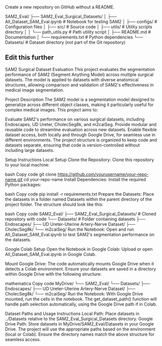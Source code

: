 Create a new repository on GitHub without a README.

SAM2_Eval/
├── SAM2_Eval_Surgical_Datasets/
│   ├── All_Dataset_SAM_Eval.ipynb       # Notebook for testing SAM2
│   ├── configs/                         # Configuration files
│   ├── src/                             # Source code
│   ├── utils/                           # Utility scripts directory
│   │   └── path_utils.py                # Path utility script
│   ├── README.md                        # Documentation
│   └── requirements.txt                 # Python dependencies
└── Datasets/                            # Dataset directory (not part of the Git repository)




## Edit this further
SAM2 Surgical Dataset Evaluation
This project evaluates the segmentation performance of SAM2 (Segment Anything Model) across multiple surgical datasets. The model is applied to datasets with diverse anatomical structures, allowing comparison and validation of SAM2's effectiveness in medical image segmentation.

Project Description
The SAM2 model is a segmentation model designed to generalize across different object classes, making it particularly useful for complex medical images. This project aims to:

Evaluate SAM2's performance on various surgical datasets, including Endoscapes, UD Ureter, CholecSeg8k, and m2caiSeg.
Provide modular and reusable code to streamline evaluation across new datasets.
Enable flexible dataset access, both locally and through Google Drive, for seamless use in different environments.
The project structure is organized to keep code and datasets separate, ensuring that code is version-controlled without including large datasets.

Setup Instructions
Local Setup
Clone the Repository: Clone this repository to your local machine:

bash
Copy code
git clone https://github.com/yourusername/your-repo-name.git
cd your-repo-name
Install Dependencies: Install the required Python packages:

bash
Copy code
pip install -r requirements.txt
Prepare the Datasets: Place the datasets in a folder named Datasets within the parent directory of the project folder. The structure should look like this:

bash
Copy code
SAM2_Eval/
├── SAM2_Eval_Surgical_Datasets/     # Cloned repository with code
└── Datasets/                        # Folder containing datasets
    ├── Endoscapes/
    ├── UD Ureter-Uterine Artery-Nerve Dataset/
    ├── CholecSeg8k/
    └── m2caiSeg/
Run the Notebook: Open and run All_Dataset_SAM_Eval.ipynb to test SAM2's segmentation performance on the datasets.

Google Colab Setup
Open the Notebook in Google Colab: Upload or open All_Dataset_SAM_Eval.ipynb in Google Colab.

Mount Google Drive: The code automatically mounts Google Drive when it detects a Colab environment. Ensure your datasets are saved in a directory within Google Drive with the following structure:

mathematica
Copy code
MyDrive/
└── SAM2_Eval/
    └── Datasets/
        ├── Endoscapes/
        ├── UD Ureter-Uterine Artery-Nerve Dataset/
        ├── CholecSeg8k/
        └── m2caiSeg/
Run the Notebook: With Google Drive mounted, run the cells in the notebook. The get_dataset_path() function will handle path selection automatically, using the Google Drive path if in Colab.

Dataset Paths and Usage Instructions
Local Path: Place datasets in ../Datasets relative to the SAM2_Eval_Surgical_Datasets directory.
Google Drive Path: Store datasets in MyDrive/SAM2_Eval/Datasets in your Google Drive.
The project will use the appropriate paths based on the environment (local or Colab). Ensure the directory names match the above structure for seamless access.
